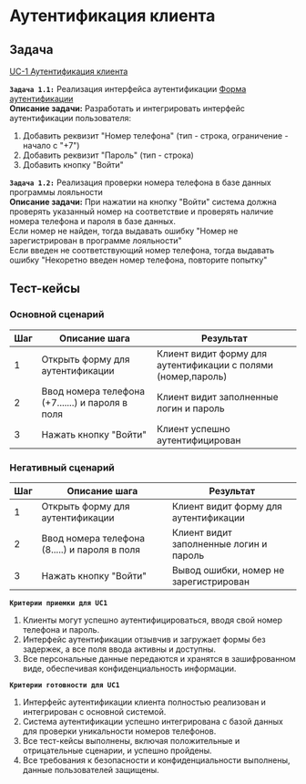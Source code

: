 # Аутентификация клиента

## Задача

[UC-1 Аутентификация клиента](../req.md#uc1)

**`Задача 1.1:`** Реализация интерфейса аутентификации [Форма аутентификации](../uix.md#wf3)
<br>
**Описание задачи:** Разработать и интегрировать интерфейс аутентификации пользователя:

1. Добавить реквизит "Номер телефона" (тип - строка, ограничение - начало с "+7")
2. Добавить реквизит "Пароль" (тип - строка)
3. Добавить кнопку "Войти"

**`Задача 1.2:`** Реализация проверки номера телефона в базе данных программы лояльности
<br>
**Описание задачи:** При нажатии на кнопку "Войти" система должна проверять указанный номер на соответствие и проверять наличие номера телефона и пароля в базе данных. 
<br>
Если номер не найден, тогда выдавать ошибку "Номер не зарегистрирован в программе лояльности"
<br>
Если введен не соответствующий номер телефона, тогда выдавать ошибку "Некоретно введен номер телефона, повторите попытку"



## Тест-кейсы

###  Основной сценарий

| Шаг | Описание шага                                               | Результат                                  |
|-----|-------------------------------------------------------------|--------------------------------------------|
| 1   | Открыть форму для аутентификации          | Клиент видит форму для аутентификации с полями (номер,пароль) |
| 2   | Ввод номера телефона (+7.......) и пароля в поля     | Клиент видит заполненные логин и пароль           |
| 3   | Нажать кнопку "Войти"                    | Клиент успешно аутентифицирован                               |

### Негативный сценарий

| Шаг | Описание шага                                    | Результат                                             |
|-----|--------------------------------------------------|-------------------------------------------------------|
| 1   | Открыть форму для аутентификации                 | Клиент видит форму для аутентификации                 |
| 2   | Ввод номера телефона (8.....) и пароля в поля    | Клиент видит заполненные логин и пароль               |
| 3   | Нажать кнопку "Войти"                            | Вывод ошибки, номер не зарегистрирован                |



**`Критерии приемки для UC1`**

1. Клиенты могут успешно аутентифицироваться, вводя свой номер телефона и пароль.
2. Интерфейс аутентификации отзывчив и загружает формы без задержек, а все поля ввода активны и доступны.
3. Все персональные данные передаются и хранятся в зашифрованном виде, обеспечивая конфиденциальность информации.

**`Критерии готовности для UC1`**

1. Интерфейс аутентификации клиента полностью реализован и интегрирован с основной системой.
2. Система аутентификации успешно интегрирована с базой данных для проверки уникальности номеров телефонов.
3. Все тест-кейсы выполнены, включая положительные и отрицательные сценарии, и успешно пройдены.
4. Все требования к безопасности и конфиденциальности выполнены, данные пользователей защищены.
